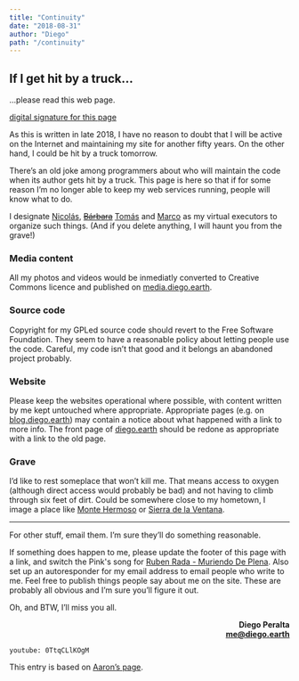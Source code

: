 ```yaml
---
title: "Continuity"
date: "2018-08-31"
author: "Diego"
path: "/continuity"
---
```


## If I get hit by a truck...

…please read this web page.

[digital signature for this page](https://keybase.io/dperalta/pgp_keys.asc)

As this is written in late 2018, I have no reason to doubt that I will be active on the Internet and maintaining my site for another fifty years. On the other hand, I could be hit by a truck tomorrow.

There’s an old joke among programmers about who will maintain the code when its author gets hit by a truck. This page is here so that if for some reason I’m no longer able to keep my web services running, people will know what to do.

I designate [Nicolás](https://twitter.com/nicopace), <s><a href="https://twitter.com/brbrmrcds">Bárbara</a></s> <a href="https://twitter.com/tomasperalta">Tomás</a> and [Marco](https://twitter.com/marcorooter) as my virtual executors to organize such things. (And if you delete anything, I will haunt you from the grave!)

### Media content

All my photos and videos would be inmediatly converted to Creative Commons licence and published on [media.diego.earth](https://media.diego.earth/).

### Source code

Copyright for my GPLed source code should revert to the Free Software Foundation. They seem to have a reasonable policy about letting people use the code. Careful, my code isn’t that good and it belongs an abandoned project probably.

### Website

Please keep the websites operational where possible, with content written by me kept untouched where appropriate. Appropriate pages (e.g. on [blog.diego.earth](https://blog.diego.earth/)) may contain a notice about what happened with a link to more info. The front page of [diego.earth](https://diego.earth) should be redone as appropriate with a link to the old page.

### Grave

I’d like to rest someplace that won’t kill me. That means access to oxygen (although direct access would probably be bad) and not having to climb through six feet of dirt. Could be somewhere close to my hometown, I image a place like [Monte Hermoso](https://goo.gl/maps/MAqtpTtHoDM9fVFf8) or [Sierra de la Ventana](https://goo.gl/maps/3Vt5wAF6wkmXV16CA).

---

For other stuff, email them. I’m sure they’ll do something reasonable.

If something does happen to me, please update the footer of this page with a link, and switch the Pink's song for [Ruben Rada - Muriendo De Plena](https://www.youtube.com/watch?v=X9TqCgA7wZA). Also  set up an autoresponder for my email address to email people who write to me. Feel free to publish things people say about me on the site. These are probably all obvious and I’m sure you’ll figure it out.

Oh, and BTW, I’ll miss you all.

<div style="text-align:right">
  <b>
    Diego Peralta<br>
    <a href="me@diego.earth" title="Email me a: me@diego.earth">me@diego.earth</a>
  </b>
</div>

`youtube: 0TtqCLlKOgM`

This entry is based on [Aaron’s page](http://www.aaronsw.com/2002/continuity).
